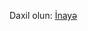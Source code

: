 <p>Daxil olun: <a href="https://pashaskerov21.github.io/inaye/1-inaye-main/index.html">İnayə</a></p>
